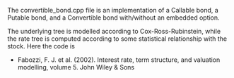 The convertible_bond.cpp file is an implementation of a Callable bond, a Putable bond, and a Convertible bond with/without an embedded option.

The underlying tree is modelled according to Cox-Ross-Rubinstein, while the rate tree is computed according to some statistical relationship with the stock. Here the code is 




- Fabozzi, F. J. et al. (2002). Interest rate, term structure, and valuation modelling, volume 5. John Wiley &
Sons
